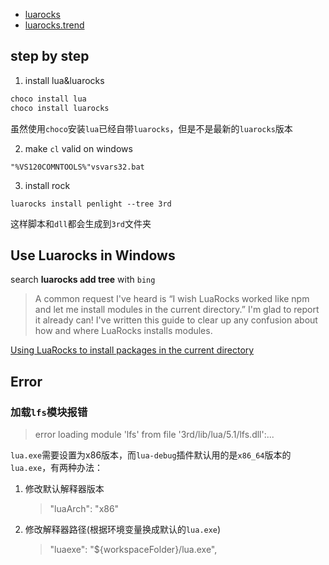 - [luarocks](https://luarocks.org/)
- [luarocks.trend](https://luarocks.org/stats/dependencies)

## step by step
1. install lua&luarocks
```cmd
choco install lua
choco install luarocks
```
虽然使用`choco`安装`lua`已经自带`luarocks`，但是不是最新的`luarocks`版本

2. make `cl` valid on windows
```
"%VS120COMNTOOLS%"vsvars32.bat
```

3. install rock
```
luarocks install penlight --tree 3rd
```
这样脚本和`dll`都会生成到`3rd`文件夹

## Use Luarocks in Windows
search **luarocks add tree** with `bing`
> A common request I've heard is “I wish LuaRocks worked like npm and let me install modules in the current directory.” I'm glad to report it already can! I've written this guide to clear up any confusion about how and where LuaRocks installs modules.

[Using LuaRocks to install packages in the current directory](https://leafo.net/guides/customizing-the-luarocks-tree.html)


## Error
### 加载`lfs`模块报错
> error loading module 'lfs' from file '3rd/lib/lua/5.1/lfs.dll':...

`lua.exe`需要设置为x86版本，而`lua-debug`插件默认用的是`x86_64`版本的`lua.exe`，有两种办法：
1. 修改默认解释器版本
   > "luaArch": "x86"
2. 修改解释器路径(根据环境变量换成默认的`lua.exe`)
   > "luaexe": "${workspaceFolder}/lua.exe",
